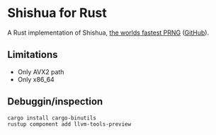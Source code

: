 # Shishua for Rust

A Rust implementation of Shishua, 
[the worlds fastest PRNG](https://espadrine.github.io/blog/posts/shishua-the-fastest-prng-in-the-world.html) ([GitHub](https://github.com/espadrine/shishua)).

## Limitations

* Only AVX2 path
* Only x86_64

## Debuggin/inspection

```sh
cargo install cargo-binutils
rustup component add llvm-tools-preview
```
